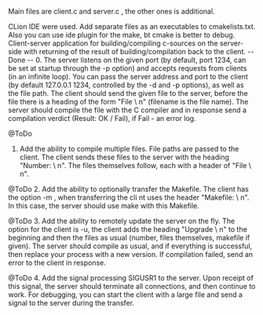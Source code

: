 Main files are client.c and server.c , the other ones is additional.

CLion IDE were used. Add separate files as an executables to cmakelists.txt. Also you can use ide plugin for the make, bt cmake is better to debug. 
Client-server application for building/compiling c-sources on the server-side with returning of the result of building/compilation back to the client.
-- Done --
0. The server listens on the given port (by default, port 1234, can be set at startup through the -p option) and accepts requests from clients (in an infinite loop).
You can pass the server address and port to the client
(by default 127.0.0.1 1234, controlled by the -d and -p options), as well as the file path.
The client should send the given file to the server, before the file there is a heading of the form "File <filename> \ n" (filename is the file name).
The server should compile the file with the C compiler and in response send a compilation verdict (Result: OK / Fail),
if Fail - an error log.
  
@ToDo
1. Add the ability to compile multiple files.
File paths are passed to the client. The client sends these files to the server with the heading "Number: <number of files> \ n".
The files themselves follow, each with a header of "File <filename> \ n".
  
@ToDo
2. Add the ability to optionally transfer the Makefile.
The client has the option -m <file path>, when transferring the cli
  nt uses the header "Makefile: <filename> \ n".
In this case, the server should use make with this Makefile.
  
@ToDo
3. Add the ability to remotely update the server on the fly.
The option for the client is -u, the client adds the heading "Upgrade \ n" to the beginning and then the files as usual
(number, files themselves, makefile if given).
The server should compile as usual, and if everything is successful, then replace your process with a new version.
If compilation failed, send an error to the client in response.

@ToDo
4. Add the signal processing SIGUSR1 to the server.
Upon receipt of this signal, the server should terminate all connections, and then continue to work.
For debugging, you can start the client with a large file and send a signal to the server during the transfer.
